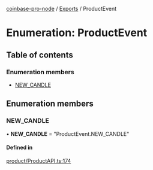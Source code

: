 [coinbase-pro-node](../README.md) / [Exports](../modules.md) / ProductEvent

# Enumeration: ProductEvent

## Table of contents

### Enumeration members

- [NEW_CANDLE](productevent.md#new_candle)

## Enumeration members

### NEW_CANDLE

• **NEW_CANDLE** = "ProductEvent.NEW_CANDLE"

#### Defined in

[product/ProductAPI.ts:174](https://github.com/bennycode/coinbase-pro-node/blob/4fcd15c/src/product/ProductAPI.ts#L174)
